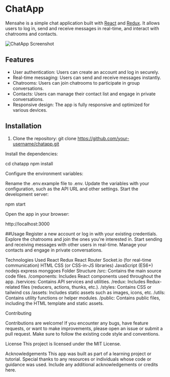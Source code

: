 # ChatApp

Mensahe is a simple chat application built with [React](https://reactjs.org/) and [Redux](https://redux.js.org/). It allows users to log in, send and receive messages in real-time, and interact with chatrooms and contacts.

![ChatApp Screenshot](/path/to/screenshot.png)

## Features

- User authentication: Users can create an account and log in securely.
- Real-time messaging: Users can send and receive messages instantly.
- Chatrooms: Users can join chatrooms to participate in group conversations.
- Contacts: Users can manage their contact list and engage in private conversations.
- Responsive design: The app is fully responsive and optimized for various devices.

## Installation

1. Clone the repository:
git clone https://github.com/your-username/chatapp.git

Install the dependencies:

cd chatapp
npm install

Configure the environment variables:

Rename the .env.example file to .env.
Update the variables with your configuration, such as the API URL and other settings.
Start the development server:

npm start

Open the app in your browser:

http://localhost:3000

##Usage
Register a new account or log in with your existing credentials.
Explore the chatrooms and join the ones you're interested in.
Start sending and receiving messages with other users in real-time.
Manage your contacts and engage in private conversations.

Technologies Used
React
Redux
React Router
Socket.io (for real-time communication)
HTML
CSS (or CSS-in-JS libraries)
JavaScript (ES6+)
nodejs
express
monggoes
Folder Structure
/src: Contains the main source code files.
/components: Includes React components used throughout the app.
/services: Contains API services and utilities.
/redux: Includes Redux-related files (reducers, actions, thunks, etc.).
/styles: Contains CSS or tailwind css
/assets: Includes static assets such as images, icons, etc.
/utils: Contains utility functions or helper modules.
/public: Contains public files, including the HTML template and static assets.

Contributing

Contributions are welcome! If you encounter any bugs, have feature requests, or want to make improvements, please open an issue or submit a pull request. Make sure to follow the existing code style and conventions.

License
This project is licensed under the MIT License.

Acknowledgements
This app was built as part of a learning project or tutorial.
Special thanks to any resources or individuals whose code or guidance was used.
Include any additional acknowledgements or credits here.

